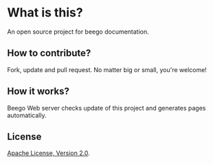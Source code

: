 # What is this?

An open source project for beego documentation.

## How to contribute?

Fork, update and pull request. No matter big or small, you're welcome!

## How it works?

Beego Web server checks update of this project and generates pages automatically.

## License

[Apache License, Version 2.0](http://www.apache.org/licenses/LICENSE-2.0.html).